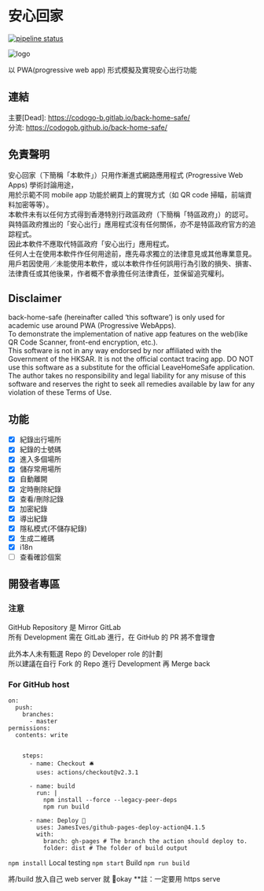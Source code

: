 # 安心回家

[![pipeline status](https://gitlab.com/codogo-b/back-home-safe/badges/master/pipeline.svg)](https://gitlab.com/codogo-b/back-home-safe/-/commits/master)

![logo](https://gitlab.com/codogo-b/back-home-safe/-/raw/master/public/icon-192x192.png)

以 PWA(progressive web app) 形式模擬及實現安心出行功能

## 連結

主要[Dead]: <https://codogo-b.gitlab.io/back-home-safe/> \
分流: <https://codogob.github.io/back-home-safe/>

## 免責聲明

安心回家（下簡稱「本軟件」）只用作漸進式網路應用程式 (Progressive Web Apps) 學術討論用途，\
用於示範不同 mobile app 功能於網頁上的實現方式（如 QR code 掃瞄，前端資料加密等等）。\
本軟件未有以任何方式得到香港特別行政區政府（下簡稱「特區政府」）的認可。\
與特區政府推出的「安心出行」應用程式沒有任何關係，亦不是特區政府官方的追踪程式。\
因此本軟件不應取代特區政府「安心出行」應用程式。\
任何人士在使用本軟件作任何用途前，應先尋求獨立的法律意見或其他專業意見。\
用戶若因使用／未能使用本軟件，或以本軟件作任何誤用行為引致的損失、損害、法律責任或其他後果，作者概不會承擔任何法律責任，並保留追究權利。

## Disclaimer

back-home-safe (hereinafter called ‘this software’) is only used for academic use around PWA (Progressive WebApps).\
To demonstrate the implementation of native app features on the web(like QR Code Scanner, front-end encryption, etc.).\
This software is not in any way endorsed by nor affiliated with the Government of the HKSAR. It is not the official contact tracing app. DO NOT use this software as a substitute for the official LeaveHomeSafe application. The author takes no responsibility and legal liability for any misuse of this software and reserves the right to seek all remedies available by law for any violation of these Terms of Use.

## 功能

- [x] 紀錄出行場所
- [x] 紀錄的士號碼
- [x] 進入多個場所
- [x] 儲存常用場所
- [x] 自動離開
- [x] 定時刪除紀錄
- [x] 查看/刪除記錄
- [x] 加密紀錄
- [x] 導出紀錄
- [x] 隱私模式(不儲存紀錄)
- [x] 生成二維碼
- [x] i18n
- [ ] 查看確診個案

## 開發者專區

### 注意

GitHub Repository 是 Mirror GitLab\
所有 Development 需在 GitLab 進行，在 GitHub 的 PR 將不會理會

此外本人未有甄選 Repo 的 Developer role 的計劃\
所以建議在自行 Fork 的 Repo 進行 Development 再 Merge back

### For GitHub host
```
on:
  push:
    branches:
      - master
permissions:
  contents: write


    steps:
      - name: Checkout 🛎️
        uses: actions/checkout@v2.3.1

      - name: build
        run: |
          npm install --force --legacy-peer-deps
          npm run build

      - name: Deploy 🚀
        uses: JamesIves/github-pages-deploy-action@4.1.5
        with:
          branch: gh-pages # The branch the action should deploy to.
          folder: dist # The folder of build output
 ```
 `npm install`
Local testing `npm start`
Build `npm run build`

將/build 放入自己 web server 就 okay
\*\*註：一定要用 https serve
